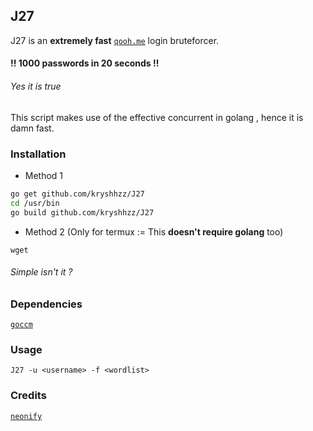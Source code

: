 ## J27
J27 is an __extremely fast__ 
<a href="http://m.qooh.me">`qooh.me`</a> login bruteforcer.

#### !! 1000 passwords in 20 seconds !!
###### Yes it is true
This script makes use of the effective concurrent 
in golang , hence it is damn fast.

### Installation
* Method 1
``` bash
go get github.com/kryshhzz/J27
cd /usr/bin
go build github.com/kryshhzz/J27
```
* Method 2 (Only for termux := This __doesn't require golang__ too)
```
wget 
```


###### Simple isn't it ?

### Dependencies
<a href="https://github.com/zenthangplus/goccm">`goccm`</a>

### Usage
```
J27 -u <username> -f <wordlist>
```

### Credits
<a href="https://github.com/neonify">`neonify`</a>
